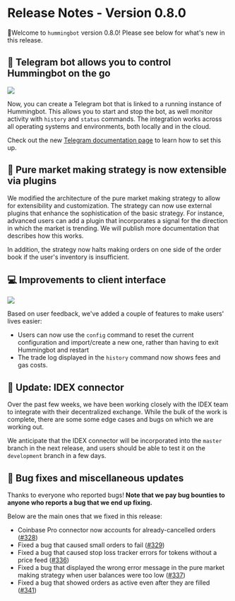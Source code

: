 # Release Notes - Version 0.8.0

🚀Welcome to `hummingbot` version 0.8.0! Please see below for what's new in this release.

## 🏃 Telegram bot allows you to control Hummingbot on the go

![](/assets/img/telegram-screenshot.png)

Now, you can create a Telegram bot that is linked to a running instance of Hummingbot. This allows you to start and stop the bot, as well monitor activity with `history` and `status` commands. The integration works across all operating systems and environments, both locally and in the cloud.

Check out the new [Telegram documentation page](/advanced/telegram) to learn how to set this up.

## 🤖 Pure market making strategy is now extensible via plugins

We modified the architecture of the pure market making strategy to allow for extensibility and customization. The strategy can now use external plugins that enhance the sophistication of the basic strategy. For instance, advanced users can add a plugin that incorporates a signal for the direction in which the market is trending. We will publish more documentation that describes how this works.

In addition, the strategy now halts making orders on one side of the order book if the user's inventory is insufficient.

## 💻 Improvements to client interface

![](/assets/img/reconfig.png)

Based on user feedback, we've added a couple of features to make users' lives easier:

- Users can now use the `config` command to reset the current configuration and import/create a new one, rather than having to exit Hummingbot and restart
- The trade log displayed in the `history` command now shows fees and gas costs.

## 🔗 Update: IDEX connector

Over the past few weeks, we have been working closely with the IDEX team to integrate with their decentralized exchange. While the bulk of the work is complete, there are some some edge cases and bugs on which we are working out.

We anticipate that the IDEX connector will be incorporated into the `master` branch in the next release, and users should be able to test it on the `development` branch in a few days.

## 🐞 Bug fixes and miscellaneous updates

Thanks to everyone who reported bugs! **Note that we pay bug bounties to anyone who reports a bug that we end up fixing.**

Below are the main ones that we fixed in this release:

- Coinbase Pro connector now accounts for already-cancelled orders ([#328](https://github.com/CoinAlpha/hummingbot/issues/328))
- Fixed a bug that caused small orders to fail ([#329](https://github.com/CoinAlpha/hummingbot/issues/329))
- Fixed a bug that caused stop loss tracker errors for tokens without a price feed ([#336](https://github.com/CoinAlpha/hummingbot/issues/336))
- Fixed a bug that displayed the wrong error message in the pure market making strategy when user balances were too low ([#337](https://github.com/CoinAlpha/hummingbot/issues/337))
- Fixed a bug that showed orders as active even after they are filled ([#341](https://github.com/CoinAlpha/hummingbot/issues/341))
